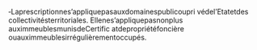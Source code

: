 ‐Laprescriptionnes’appliquepasauxdomainespublicoupri védel’Etatetdes collectivitésterritoriales.
Ellenes’appliquepasnonplus auximmeublesmunisdeCertific atdepropriétéfoncière ouauximmeublesirrégulièrementoccupés.